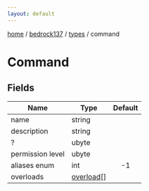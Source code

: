 ```yaml
---
layout: default
---
```


[home](/)  /  [bedrock137](/protocol/bedrock137)  /  [types](/protocol/bedrock137/types)  /  command

# Command

## Fields

Name | Type | Default
---|---|:---:
name | string | 
description | string | 
? | ubyte | 
permission level | ubyte | 
aliases enum | int | -1
overloads | [overload](/protocol/bedrock137/types/overload)[] |
